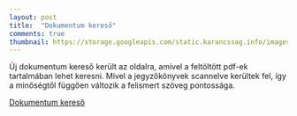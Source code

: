 ```yaml
---
layout: post
title:  "Dokumentum kereső"
comments: true
thumbnail: https://storage.googleapis.com/static.karancssag.info/images/og/lens-1240004.jpg
---
```


Új dokumentum kereső került az oldalra, amivel a feltöltött pdf-ek tartalmában lehet keresni.
Mivel a jegyzőkönyvek scannelve kerültek fel, így a minőségtől függően változik a felismert szöveg pontossága.

[Dokumentum kereső][1]

[1]:/kereso/
